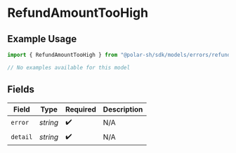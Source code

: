 # RefundAmountTooHigh

## Example Usage

```typescript
import { RefundAmountTooHigh } from "@polar-sh/sdk/models/errors/refundamounttoohigh.js";

// No examples available for this model
```

## Fields

| Field              | Type               | Required           | Description        |
| ------------------ | ------------------ | ------------------ | ------------------ |
| `error`            | *string*           | :heavy_check_mark: | N/A                |
| `detail`           | *string*           | :heavy_check_mark: | N/A                |